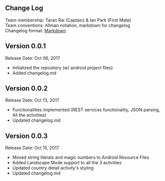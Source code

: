 ## Change Log

Team membership:  Taran Rai (Captain) & Ian Park (First Mate)  
Team conventions: Allman notation, markdown for changelog  
Changelog format: [Markdown](https://github.com/adam-p/markdown-here/wiki/Markdown-Cheatsheet) 

## Version 0.0.1

Release Date: Oct 06, 2017

- Initialized the repository (w/ android project files)
- Added changelog.md

## Version 0.0.2

Release Date: Oct 13, 2017

- Functionalities implemented (REST services functionality, JSON parsing, All the activities)
- Updated changelog.md

## Version 0.0.3

Release Date: Oct 15, 2017

- Moved string literals and magic numbers to Android Resource Files
- Added Landscape Mode support to all the 3 activities
- Updated country detail activity's styling
- Updated changelog.md

